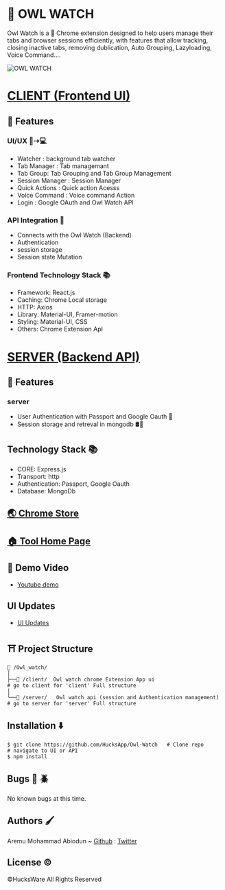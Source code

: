 #  🦉 OWL WATCH  
Owl Watch is a  🧩 Chrome extension designed to help users manage their tabs and browser sessions efficiently, with features that allow tracking, closing inactive tabs, removing dublication, Auto Grouping, Lazyloading, Voice Command....

![OWL WATCH](https://github.com/user-attachments/assets/dff2ca9d-0d7e-4579-b427-6bdb205ef769)
# [CLIENT  (Frontend UI)](./client) 
## 🧰 Features
### UI/UX 📱⇢💻

* Watcher : background tab watcher
* Tab Manager : Tab managemant
* Tab Group: Tab Grouping and Tab Group Management
* Session Manager : Session Manager
* Quick Actions : Quick action Acesss
* Voice Command : Voice command Action
* Login : Google OAuth and Owl Watch API
### API Integration 🚀
- Connects with the Owl Watch (Backend)
- Authentication
- session storage
- Session state Mutation
### Frontend Technology Stack 📚
* Framework: React.js
* Caching: Chrome Local storage
* HTTP: Axios
* Library: Material-UI, Framer-motion
* Styling: Material-UI, CSS
* Others: Chrome Extension ApI

#  [SERVER (Backend API)](./server)
## 🧰 Features
### server
  - User Authentication with Passport and Google Oauth 🔐
  - Session storage and retreval in mongodb 🛢🔄
## Technology Stack 📚
- CORE: Express.js
- Transport: http
- Authentication: Passport, Google Oauth
- Database: MongoDb

## [🌏 Chrome Store](https://chromewebstore.google.com/detail/owl-watch/kbapldbpbefgjacojlmapleidhcmjfmc?authuser=0&hl=en-GB)
## [🏠 Tool Home Page](https://owl-watch-438019.uc.r.appspot.com/)

## 🎥 Demo Video
*  [Youtube demo](https://www.youtube.com/watch?v=vmEDoCKFEvg "owl_watch")
## UI Updates
* [UI Updates](https://drive.google.com/file/d/1EgIq9iFjR_B1EOv-OxItR1Mm6qxPQlxb/view?usp=sharing)




## ⛩ Project Structure
```
📁 /Owl_watch/
│
├──📁 /client/  Owl watch chrome Extension App ui                        # go to client for 'client' Full structure                              
│     
└──📁 /server/   Owl watch api (session and Authentication management)   # go to server for 'server' Full structure      
```

## Installation ⬇️
```
$ git clone https://github.com/HucksApp/Owl-Watch   # Clone repo
# navigate to UI or API 
$ npm install    
```

## Bugs 🐛 🪲
No known bugs at this time. 

## Authors 🖌
Aremu Mohammad Abiodun ~ [Github](https://github.com/Hucksapp) : [Twitter](https://twitter.com/hucks_jake)  

## License ©
©HucksWare All Rights Reserved 
